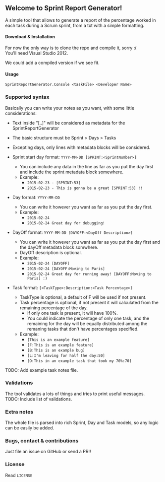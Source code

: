 Welcome to Sprint Report Generator!
---------------------------------

A simple tool that allows to generate a report of the percentage worked in each task during a Scrum sprint, from a txt with a simple formatting.

#### Download & Installation

For now the only way is to clone the repo and compile it, sorry :(  
You'll need Visual Studio 2012.

We could add a compiled version if we see fit.

#### Usage

`SprintReportGenerator.Console <taskFile> <Developer Name>`

### Supported syntax

Basically you can write your notes as you want, with some little considerations:  
- Text inside "[..]" will be considered as metadata for the SprintReportGenerator  
- The basic structure must be Sprint > Days > Tasks
- Excepting days, only lines with metadata blocks will be considered.

- Sprint start day format: `YYYY-MM-DD [SPRINT:<SprintNumber>]`
  - You can include any data in the line as far as you put the day first and include the sprint metadata block somewhere.  
  - Example:
    - `2015-02-23 - [SPRINT:53]`
    - `2015-02-23 - This is gonna be a great [SPRINT:53] !!`

- Day format: `YYYY-MM-DD`
  - You can write it however you want as far as you put the day first.
  - Example: 
    - `2015-02-24`
    - `2015-02-24 Great day for debugging!`

- DayOff format: `YYYY-MM-DD [DAYOFF:<DayOff Description>]`
  - You can write it however you want as far as you put the day first and the dayOff metadata block somwhere.
  - DayOff description is optional.
  - Example: 
    - `2015-02-24 [DAYOFF]`
    - `2015-02-24 [DAYOFF:Moving to Paris]`
    - `2015-02-24 Great day for running away! [DAYOFF:Moving to Paris] :)`

- Task format: `[<TaskType>:Description:<Task Percentage>]`
  - TaskType is optional, a default of F will be used if not present.
  - Task percentage is optional, if not present it will calculated from the remaining percentage of the day.
    - If only one task is present, it will have 100%.
    - You could indicate the percentage of only one task, and the remaining for the day will be equally distributed among the remaning tasks that don't have percentages specified.     
  - Example:
    - `[This is an example feature]`
    - `[F:This is an example feature]`
    - `[B:This is an example bug]`
    - `[L:I'm leaving for half the day:50]`
    - `[O:This in an example task that took my 70%:70]`

TODO: Add example task notes file.

### Validations

The tool validates a lots of things and tries to print useful messages.  
TODO: Include list of validations.

### Extra notes

The whole file is parsed into rich Sprint, Day and Task models, so any logic can be easily be added.

### Bugs, contact & contributions

Just file an issue on GitHub or send a PR!!

### License

Read `LICENSE` 

